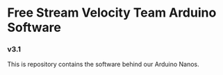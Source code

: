 # Free Stream Velocity Team Arduino Software
### v3.1
This is repository contains the software behind our Arduino Nanos.
